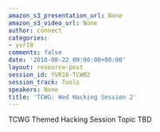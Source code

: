 ```yaml
---
amazon_s3_presentation_url: None
amazon_s3_video_url: None
author: connect
categories:
- yvr18
comments: false
date: '2018-08-22 09:00:00+00:00'
layout: resource-post
session_id: YVR18-TCW02
session_track: Tools
speakers: None
title: 'TCWG: Wed Hacking Session 2'
---
```


TCWG Themed Hacking Session Topic TBD